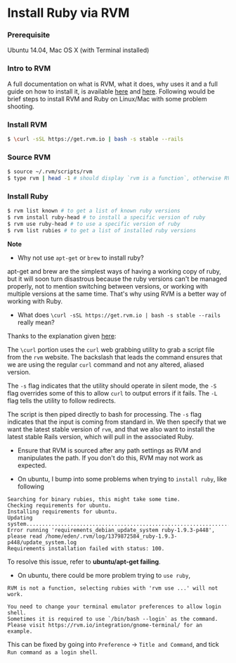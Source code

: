 # Install Ruby via RVM

### Prerequisite

Ubuntu 14.04, Mac OS X (with Terminal installed)

### Intro to RVM

A full documentation on what is RVM, what it does, why uses it and a full guide on how to install it, is available [here](https://rvm.io/) and [here](https://github.com/wayneeseguin/rvm). Following would be brief steps to install RVM and Ruby on Linux/Mac with some problem shooting.

### Install RVM

```bash
$ \curl -sSL https://get.rvm.io | bash -s stable --rails
```

### Source RVM

```bash
$ source ~/.rvm/scripts/rvm
$ type rvm | head -1 # should display `rvm is a function`, otherwise RVM hasn't been sourced correctly.
```

### Install Ruby

```bash
$ rvm list known # to get a list of known ruby versions
$ rvm install ruby-head # to install a specific version of ruby
$ rvm use ruby-head # to use a specific version of ruby
$ rvm list rubies # to get a list of installed ruby versions
```

**Note**

- Why not use `apt-get` or `brew` to install ruby?

apt-get and brew are the simplest ways of having a working copy of ruby, but it will soon turn disastrous because the ruby versions can't be managed properly, not to mention switching between versions, or working with multiple versions at the same time. That's why using RVM is a better way of working with Ruby.

- What does `\curl -sSL https://get.rvm.io | bash -s stable --rails` really mean?

Thanks to the explanation given  [here](https://www.digitalocean.com/community/tutorials/how-to-install-ruby-on-rails-on-ubuntu-14-04-using-rvm):

The `\curl` portion uses the `curl` web grabbing utility to grab a script file from the `rvm` website. The backslash that leads the command ensures that we are using the regular `curl` command and not any altered, aliased version.

The `-s` flag indicates that the utility should operate in silent mode, the `-S` flag overrides some of this to allow `curl` to output errors if it fails. The `-L` flag tells the utility to follow redirects.

The script is then piped directly to bash for processing. The `-s` flag indicates that the input is coming from standard in. We then specify that we want the latest stable version of `rvm`, and that we also want to install the latest stable Rails version, which will pull in the associated Ruby.

- Ensure that RVM is sourced after any path settings as RVM and manipulates the path. If you don't do this, RVM may not work as expected.

- On ubuntu, I bump into some problems when trying to `install ruby`, like following

```
Searching for binary rubies, this might take some time.
Checking requirements for ubuntu.
Installing requirements for ubuntu.
Updating system..................................................................................................
Error running 'requirements_debian_update_system ruby-1.9.3-p448',
please read /home/eden/.rvm/log/1379872584_ruby-1.9.3-p448/update_system.log
Requirements installation failed with status: 100.
```

To resolve this issue, refer to **ubuntu/apt-get failing**.

- On ubuntu, there could be more problem trying to `use ruby`,

```
RVM is not a function, selecting rubies with 'rvm use ...' will not work.

You need to change your terminal emulator preferences to allow login shell.
Sometimes it is required to use `/bin/bash --login` as the command.
Please visit https://rvm.io/integration/gnome-terminal/ for an example.
```

This can be fixed by going into `Preference` -> `Title and Command`, and tick `Run command as a login shell`.
